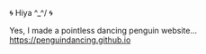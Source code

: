 :cyclone:
Hiya ^_^/
:cyclone:

Yes, I made a pointless dancing penguin website...
https://penguindancing.github.io
